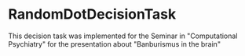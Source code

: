 # RandomDotDecisionTask
This decision task was implemented for the Seminar in "Computational Psychiatry" for the presentation about "Banburismus in the brain"
